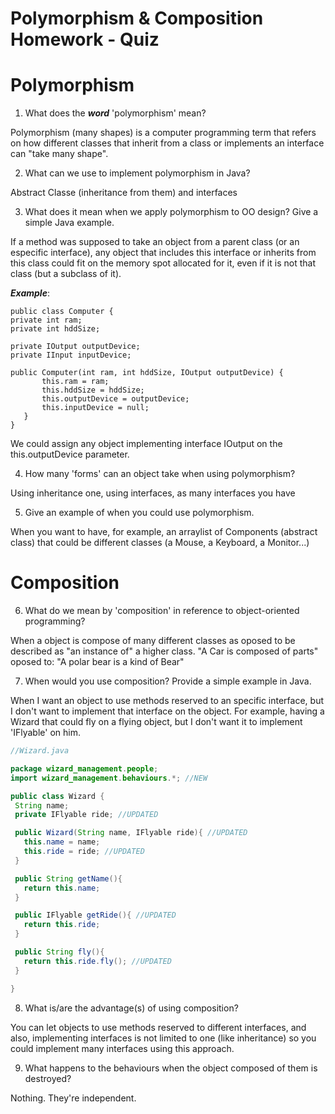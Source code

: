 # Polymorphism & Composition Homework - Quiz

# Polymorphism

1. What does the ___word___ 'polymorphism' mean?

Polymorphism (many shapes) is a computer programming term that refers on how different classes that inherit from a class or implements an interface can "take many shape".

2. What can we use to implement polymorphism in Java?

Abstract Classe (inheritance from them) and interfaces

3. What does it mean when we apply polymorphism to OO design? Give a simple Java example.

If a method was supposed to take an object from a parent class (or an especific interface), any object that includes this interface or inherits from this class could fit on the memory spot allocated for it, even if it is not that class (but a subclass of it).

___Example___:

```
public class Computer {
private int ram;
private int hddSize;

private IOutput outputDevice;
private IInput inputDevice;

public Computer(int ram, int hddSize, IOutput outputDevice) {
       this.ram = ram;
       this.hddSize = hddSize;
       this.outputDevice = outputDevice;
       this.inputDevice = null;
   }
}
```

We could assign any object implementing interface IOutput on the this.outputDevice parameter.

4. How many 'forms' can an object take when using polymorphism?

Using inheritance one, using interfaces, as many interfaces you have

5. Give an example of when you could use polymorphism.

When you want to have, for example, an arraylist of Components (abstract class) that could be different classes (a Mouse, a Keyboard, a Monitor...)

# Composition

6. What do we mean by 'composition' in reference to object-oriented programming?

When a object is compose of many different classes as oposed to be described as "an instance of" a higher class. "A Car is composed of parts" oposed to: "A polar bear is a kind of Bear"

7. When would you use composition? Provide a simple example in Java.

When I want an object to use methods reserved to an specific interface, but I don't want to implement that interface on the object. For example, having a Wizard that could fly on a flying object, but I don't want it to implement 'IFlyable' on him.

```java
//Wizard.java

package wizard_management.people;
import wizard_management.behaviours.*; //NEW

public class Wizard {
 String name;
 private IFlyable ride; //UPDATED

 public Wizard(String name, IFlyable ride){ //UPDATED
   this.name = name;
   this.ride = ride; //UPDATED
 }

 public String getName(){
   return this.name;
 }

 public IFlyable getRide(){ //UPDATED
   return this.ride;
 }

 public String fly(){
   return this.ride.fly(); //UPDATED
 }

}
```

8. What is/are the advantage(s) of using composition?

You can let objects to use methods reserved to different interfaces, and also, implementing interfaces is not limited to one (like inheritance) so you could implement many interfaces using this approach.

9. What happens to the behaviours when the object composed of them is destroyed?

Nothing. They're independent.
